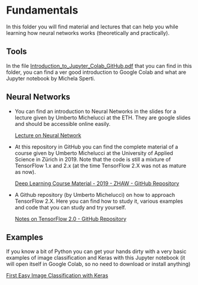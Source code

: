 # Fundamentals

In this folder you will find material and lectures that can help you while learning how neural networks works (theoretically and practically).

## Tools

In the file [Introduction_to_Jupyter_Colab_GitHub.pdf](https://github.com/toelt-llc/astroml-hackdays/blob/master/Fundamentals/Introduction_to_Jupyter_Colab_GitHub.pdf) that you can find in this folder, you can find a ver good introduction to Google Colab and what are Jupyter notebook by Michela Sperti.

## Neural Networks

- You can find an introduction to Neural Networks in the slides for a lecture given by Umberto Michelucci at the ETH. They are google slides and should be 
accessible online easily.

  [Lecture on Neural Network](https://docs.google.com/presentation/d/1QxcVIZsRENhjwjknIt5968ZLrsiaiEZyOG_qMiliyGI/edit?usp=sharing)
  
- At this repository in GitHub you can find the complete material of a course given by Umberto Michelucci at the University of Applied Science in Zürich in 2019. Note that the code is still a mixture of TensorFlow 1.x and 2.x (at the time TensorFlow 2.X was not as mature as now). 

  [Deep Learning Course Material - 2019 - ZHAW - GitHub Repository](https://github.com/toelt-llc/zhaw-dlcourse-spring2019)
  
- A Github repository (by Umberto Michelucci) on how to approach TensorFlow 2.X. Here you can find how to study it, various examples and code that you can study and
try yourself.

  [Notes on TensorFlow 2.0 - GitHub Repository](https://github.com/toelt-llc/TensorFlow20-Notes)
  
  

## Examples

If you know a bit of Python you can get your hands dirty with a very basic examples of image classification and Keras with this Jupyter notebook (it will open
itself in Google Colab, so no need to download or install anything)

[First Easy Image Classification with Keras](https://colab.research.google.com/github/toelt-llc/astroml-hackdays/blob/master/Fundamentals/code/Easy%20NN%20with%20Keras.ipynb)

